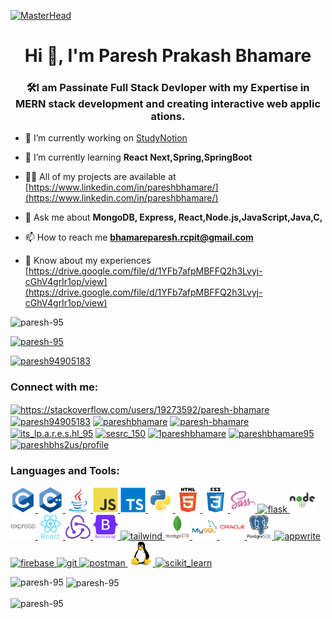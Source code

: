 [![MasterHead](https://media.licdn.com/dms/image/C4D1BAQHK_XcVi1f4MQ/company-background_10000/0/1607639631297/mernstack_cover?e=2147483647&v=beta&t=BTUr0rgiUt_T9cG6E2Cm_IqZONgnIH_VIhRbSeuLBiQ)](https://www.linkedin.com/in/pareshbhamare/)

<h1 align="center">Hi 👋, I'm Paresh Prakash Bhamare</h1>
<h3 align="center">🛠️I am Passinate Full Stack Devloper with my Expertise in MERN stack development and creating interactive web applic  ations.</h3>


- 🔭 I’m currently working on [StudyNotion](https://github.com/Paresh-95/StudyNotion)

- 🌱 I’m currently learning **React Next,Spring,SpringBoot**

- 👨‍💻 All of my projects are available at [https://www.linkedin.com/in/pareshbhamare/](https://www.linkedin.com/in/pareshbhamare/)

- 💬 Ask me about **MongoDB, Express, React,Node.js,JavaScript,Java,C,**

- 📫 How to reach me **bhamareparesh.rcpit@gmail.com**

- 📄 Know about my experiences [https://drive.google.com/file/d/1YFb7afpMBFFQ2h3Lvyj-cGhV4grIr1op/view](https://drive.google.com/file/d/1YFb7afpMBFFQ2h3Lvyj-cGhV4grIr1op/view)


<p align="left"> <img src="https://komarev.com/ghpvc/?username=paresh-95&label=Profile%20views&color=0e75b6&style=flat" alt="paresh-95" />  </p>

<p align="left"> <a href="https://github.com/ryo-ma/github-profile-trophy"><img src="https://github-profile-trophy.vercel.app/?username=paresh-95" alt="paresh-95" /> </a>
</p>


<p align="left"> <a href="https://twitter.com/paresh94905183" target="blank"><img src="https://img.shields.io/twitter/follow/paresh94905183?logo=twitter&style=for-the-badge" alt="paresh94905183" /></a> </p>



<h3 align="left">Connect with me:</h3>
<p align="left">
<a href="https://dev.to/https://stackoverflow.com/users/19273592/paresh-bhamare" target="blank"><img align="center" src="https://raw.githubusercontent.com/rahuldkjain/github-profile-readme-generator/master/src/images/icons/Social/devto.svg" alt="https://stackoverflow.com/users/19273592/paresh-bhamare" height="30" width="40" /></a>
<a href="https://twitter.com/paresh94905183" target="blank"><img align="center" src="https://raw.githubusercontent.com/rahuldkjain/github-profile-readme-generator/master/src/images/icons/Social/twitter.svg" alt="paresh94905183" height="30" width="40" /></a>
<a href="https://linkedin.com/in/pareshbhamare" target="blank"><img align="center" src="https://raw.githubusercontent.com/rahuldkjain/github-profile-readme-generator/master/src/images/icons/Social/linked-in-alt.svg" alt="pareshbhamare" height="30" width="40" /></a>
<a href="https://stackoverflow.com/users/paresh-bhamare" target="blank"><img align="center" src="https://raw.githubusercontent.com/rahuldkjain/github-profile-readme-generator/master/src/images/icons/Social/stack-overflow.svg" alt="paresh-bhamare" height="30" width="40" /></a>
<a href="https://instagram.com/its_lp.a.r.e.s.hl_95" target="blank"><img align="center" src="https://raw.githubusercontent.com/rahuldkjain/github-profile-readme-generator/master/src/images/icons/Social/instagram.svg" alt="its_lp.a.r.e.s.hl_95" height="30" width="40" /></a>
<a href="https://www.codechef.com/users/sesrc_150" target="blank"><img align="center" src="https://cdn.jsdelivr.net/npm/simple-icons@3.1.0/icons/codechef.svg" alt="sesrc_150" height="30" width="40" /></a>
<a href="https://www.hackerrank.com/1pareshbhamare" target="blank"><img align="center" src="https://raw.githubusercontent.com/rahuldkjain/github-profile-readme-generator/master/src/images/icons/Social/hackerrank.svg" alt="1pareshbhamare" height="30" width="40" /></a>
<a href="https://www.leetcode.com/pareshbhamare95" target="blank"><img align="center" src="https://raw.githubusercontent.com/rahuldkjain/github-profile-readme-generator/master/src/images/icons/Social/leet-code.svg" alt="pareshbhamare95" height="30" width="40" /></a>
<a href="https://auth.geeksforgeeks.org/user/pareshbhs2us/profile" target="blank"><img align="center" src="https://raw.githubusercontent.com/rahuldkjain/github-profile-readme-generator/master/src/images/icons/Social/geeks-for-geeks.svg" alt="pareshbhs2us/profile" height="30" width="40" /></a>
</p>


<h3 align="left">Languages and Tools:</h3>
<p align="left">
    <a href="https://www.cprogramming.com/" target="_blank" rel="noreferrer">
        <img src="https://raw.githubusercontent.com/devicons/devicon/master/icons/c/c-original.svg" alt="c" width="40" height="40"/>
    </a>
    <a href="https://www.w3schools.com/cpp/" target="_blank" rel="noreferrer">
        <img src="https://raw.githubusercontent.com/devicons/devicon/master/icons/cplusplus/cplusplus-original.svg" alt="cplusplus" width="40" height="40"/>
    </a>
    <a href="https://www.java.com" target="_blank" rel="noreferrer">
        <img src="https://raw.githubusercontent.com/devicons/devicon/master/icons/java/java-original.svg" alt="java" width="40" height="40"/>
    </a>
    <a href="https://developer.mozilla.org/en-US/docs/Web/JavaScript" target="_blank" rel="noreferrer">
        <img src="https://raw.githubusercontent.com/devicons/devicon/master/icons/javascript/javascript-original.svg" alt="javascript" width="40" height="40"/>
    </a>
    <a href="https://www.typescriptlang.org/" target="_blank" rel="noreferrer">
        <img src="https://raw.githubusercontent.com/devicons/devicon/master/icons/typescript/typescript-original.svg" alt="typescript" width="40" height="40"/>
    </a>
    <a href="https://www.python.org" target="_blank" rel="noreferrer">
        <img src="https://raw.githubusercontent.com/devicons/devicon/master/icons/python/python-original.svg" alt="python" width="40" height="40"/>
    </a>
    <a href="https://www.w3.org/html/" target="_blank" rel="noreferrer">
        <img src="https://raw.githubusercontent.com/devicons/devicon/master/icons/html5/html5-original-wordmark.svg" alt="html5" width="40" height="40"/>
    </a>
    <a href="https://www.w3schools.com/css/" target="_blank" rel="noreferrer">
        <img src="https://raw.githubusercontent.com/devicons/devicon/master/icons/css3/css3-original-wordmark.svg" alt="css3" width="40" height="40"/>
    </a>
    <a href="https://sass-lang.com" target="_blank" rel="noreferrer">
        <img src="https://raw.githubusercontent.com/devicons/devicon/master/icons/sass/sass-original.svg" alt="sass" width="40" height="40"/>
    </a>
    <a href="https://flask.palletsprojects.com/" target="_blank" rel="noreferrer">
        <img src="https://www.vectorlogo.zone/logos/pocoo_flask/pocoo_flask-icon.svg" alt="flask" width="40" height="40"/>
    </a>
    <a href="https://nodejs.org" target="_blank" rel="noreferrer">
        <img src="https://raw.githubusercontent.com/devicons/devicon/master/icons/nodejs/nodejs-original-wordmark.svg" alt="nodejs" width="40" height="40"/>
    </a>
    <a href="https://expressjs.com" target="_blank" rel="noreferrer">
        <img src="https://raw.githubusercontent.com/devicons/devicon/master/icons/express/express-original-wordmark.svg" alt="express" width="40" height="40"/>
    </a>
    <a href="https://reactjs.org/" target="_blank" rel="noreferrer">
        <img src="https://raw.githubusercontent.com/devicons/devicon/master/icons/react/react-original-wordmark.svg" alt="react" width="40" height="40"/>
    </a>
    <a href="https://redux.js.org" target="_blank" rel="noreferrer">
        <img src="https://raw.githubusercontent.com/devicons/devicon/master/icons/redux/redux-original.svg" alt="redux" width="40" height="40"/>
    </a>
    <a href="https://getbootstrap.com" target="_blank" rel="noreferrer">
        <img src="https://raw.githubusercontent.com/devicons/devicon/master/icons/bootstrap/bootstrap-plain-wordmark.svg" alt="bootstrap" width="40" height="40"/>
    </a>
    <a href="https://tailwindcss.com/" target="_blank" rel="noreferrer">
        <img src="https://www.vectorlogo.zone/logos/tailwindcss/tailwindcss-icon.svg" alt="tailwind" width="40" height="40"/>
    </a>
    <a href="https://www.mongodb.com/" target="_blank" rel="noreferrer">
        <img src="https://raw.githubusercontent.com/devicons/devicon/master/icons/mongodb/mongodb-original-wordmark.svg" alt="mongodb" width="40" height="40"/>
    </a>
    <a href="https://www.mysql.com/" target="_blank" rel="noreferrer">
        <img src="https://raw.githubusercontent.com/devicons/devicon/master/icons/mysql/mysql-original-wordmark.svg" alt="mysql" width="40" height="40"/>
    </a>
    <a href="https://www.oracle.com/" target="_blank" rel="noreferrer">
        <img src="https://raw.githubusercontent.com/devicons/devicon/master/icons/oracle/oracle-original.svg" alt="oracle" width="40" height="40"/>
    </a>
    <a href="https://www.postgresql.org" target="_blank" rel="noreferrer">
        <img src="https://raw.githubusercontent.com/devicons/devicon/master/icons/postgresql/postgresql-original-wordmark.svg" alt="postgresql" width="40" height="40"/>
    </a>
    <a href="https://appwrite.io" target="_blank" rel="noreferrer">
        <img src="https://www.vectorlogo.zone/logos/appwriteio/appwriteio-icon.svg" alt="appwrite" width="40" height="40"/>
    </a>
    <a href="https://firebase.google.com/" target="_blank" rel="noreferrer">
        <img src="https://www.vectorlogo.zone/logos/firebase/firebase-icon.svg" alt="firebase" width="40" height="40"/>
    </a>
    <a href="https://git-scm.com/" target="_blank" rel="noreferrer">
        <img src="https://www.vectorlogo.zone/logos/git-scm/git-scm-icon.svg" alt="git" width="40" height="40"/>
    </a>
    <a href="https://postman.com" target="_blank" rel="noreferrer">
        <img src="https://www.vectorlogo.zone/logos/getpostman/getpostman-icon.svg" alt="postman" width="40" height="40"/>
    </a>
    <a href="https://www.linux.org/" target="_blank" rel="noreferrer">
        <img src="https://raw.githubusercontent.com/devicons/devicon/master/icons/linux/linux-original.svg" alt="linux" width="40" height="40"/>
    </a>
    <a href="https://scikit-learn.org/" target="_blank" rel="noreferrer">
        <img src="https://upload.wikimedia.org/wikipedia/commons/0/05/Scikit_learn_logo_small.svg" alt="scikit_learn" width="40" height="40"/>
    </a>
</p>
  

<p><img align="left" src="https://github-readme-stats.vercel.app/api/top-langs?username=paresh-95&show_icons=true&locale=en&layout=compact" alt="paresh-95" /></p>

<p>&nbsp;<img align="center" src="https://github-readme-stats.vercel.app/api?username=paresh-95&show_icons=true&locale=en" alt="paresh-95" /></p>

<p><img align="center" src="https://github-readme-streak-stats.herokuapp.com/?user=paresh-95&" alt="paresh-95" /></p>
</p>    

